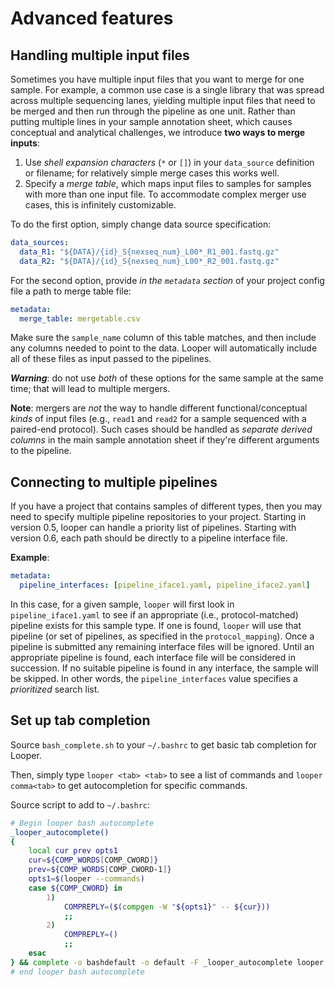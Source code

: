 # Advanced features

## Handling multiple input files
Sometimes you have multiple input files that you want to merge for one sample.
For example, a common use case is a single library that was spread across multiple sequencing lanes,
yielding multiple input files that need to be merged and then run through the pipeline as one unit.
Rather than putting multiple lines in your sample annotation sheet, which causes conceptual and analytical challenges,
we introduce **two ways to merge inputs**:

1. Use *shell expansion characters* (`*` or `[]`) in your `data_source` definition or filename;
for relatively simple merge cases this works well.
2. Specify a *merge table*, which maps input files to samples for samples with more than one input file.
To accommodate complex merger use cases, this is infinitely customizable.

To do the first option, simply change data source specification:

```yaml
data_sources:
  data_R1: "${DATA}/{id}_S{nexseq_num}_L00*_R1_001.fastq.gz"
  data_R2: "${DATA}/{id}_S{nexseq_num}_L00*_R2_001.fastq.gz"
```

For the second option, provide *in the `metadata` section* of your project config file a path to merge table file:

```yaml
metadata:
  merge_table: mergetable.csv
```

Make sure the `sample_name` column of this table matches, and then include any columns needed to point to the data.
Looper will automatically include all of these files as input passed to the pipelines.

***Warning***: do not use *both* of these options for the same sample at the same time; that will lead to multiple mergers.

**Note**: mergers are *not* the way to handle different functional/conceptual *kinds* of input files (e.g., `read1` and `read2` for a sample sequenced with a paired-end protocol).
Such cases should be handled as *separate derived columns* in the main sample annotation sheet if they're different arguments to the pipeline.


## Connecting to multiple pipelines

If you have a project that contains samples of different types, then you may need to specify multiple pipeline repositories to your project.
Starting in version 0.5, looper can handle a priority list of pipelines.
Starting with version 0.6, each path should be directly to a pipeline interface file.

**Example**:

```yaml
metadata:
  pipeline_interfaces: [pipeline_iface1.yaml, pipeline_iface2.yaml]
```

In this case, for a given sample, `looper` will first look in `pipeline_iface1.yaml`
to see if an appropriate (i.e., protocol-matched) pipeline exists for this sample type.
If one is found, `looper` will use that pipeline (or set of pipelines, as specified in the `protocol_mapping`).
Once a pipeline is submitted any remaining interface files will be ignored.
Until an appropriate pipeline is found, each interface file will be considered in succession.
If no suitable pipeline is found in any interface, the sample will be skipped.
In other words, the `pipeline_interfaces` value specifies a *prioritized* search list.

## Set up tab completion

Source `bash_complete.sh` to your `~/.bashrc` to get basic tab completion for Looper.

Then, simply type `looper <tab> <tab>` to see a list of commands and `looper comma<tab>` to get autocompletion for specific commands.

Source script to add to `~/.bashrc`:
```bash
# Begin looper bash autocomplete
_looper_autocomplete()
{
    local cur prev opts1
    cur=${COMP_WORDS[COMP_CWORD]}
    prev=${COMP_WORDS[COMP_CWORD-1]}
    opts1=$(looper --commands)
    case ${COMP_CWORD} in
        1)
            COMPREPLY=($(compgen -W "${opts1}" -- ${cur}))
            ;;
        2)
            COMPREPLY=()
            ;;
    esac
} && complete -o bashdefault -o default -F _looper_autocomplete looper
# end looper bash autocomplete
```